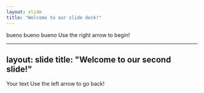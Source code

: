 ```yaml
---
layout: slide
title: "Welcome to our slide deck!"
---
```

bueno bueno bueno
Use the right arrow to begin!

---
layout: slide
title: "Welcome to our second slide!"
---
Your text
Use the left arrow to go back!
